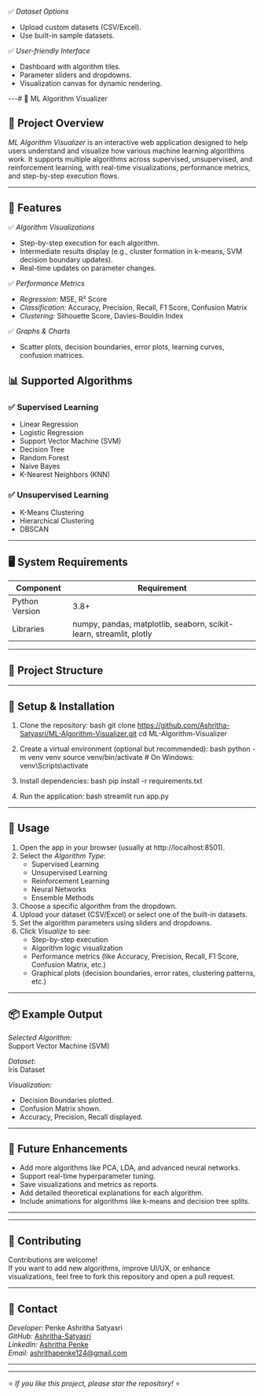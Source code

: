 ✅ *Dataset Options*  
- Upload custom datasets (CSV/Excel).
- Use built-in sample datasets.

✅ *User-friendly Interface*  
- Dashboard with algorithm tiles.
- Parameter sliders and dropdowns.
- Visualization canvas for dynamic rendering.

---# 🧰 ML Algorithm Visualizer

## 📌 Project Overview
*ML Algorithm Visualizer* is an interactive web application designed to help users understand and visualize how various machine learning algorithms work. It supports multiple algorithms across supervised, unsupervised, and reinforcement learning, with real-time visualizations, performance metrics, and step-by-step execution flows.

---

## 🚀 Features
✅ *Algorithm Visualizations*  
- Step-by-step execution for each algorithm.
- Intermediate results display (e.g., cluster formation in k-means, SVM decision boundary updates).
- Real-time updates on parameter changes.

✅ *Performance Metrics*  
- *Regression:* MSE, R² Score  
- *Classification:* Accuracy, Precision, Recall, F1 Score, Confusion Matrix  
- *Clustering:* Silhouette Score, Davies-Bouldin Index  

✅ *Graphs & Charts*  
- Scatter plots, decision boundaries, error plots, learning curves, confusion matrices.

## 📊 Supported Algorithms

### ✅ Supervised Learning
- Linear Regression
- Logistic Regression
- Support Vector Machine (SVM)
- Decision Tree
- Random Forest
- Naive Bayes
- K-Nearest Neighbors (KNN)

### ✅ Unsupervised Learning
- K-Means Clustering
- Hierarchical Clustering
- DBSCAN
---

## 🖥 System Requirements
| Component | Requirement |
|---|---|
| Python Version | 3.8+ |
| Libraries | numpy, pandas, matplotlib, seaborn, scikit-learn, streamlit, plotly |

---

## 📂 Project Structure
---

## 🔧 Setup & Installation

1. Clone the repository:
    bash
    git clone https://github.com/Ashritha-Satyasri/ML-Algorithm-Visualizer.git
    cd ML-Algorithm-Visualizer
    

2. Create a virtual environment (optional but recommended):
    bash
    python -m venv venv
    source venv/bin/activate   # On Windows: venv\Scripts\activate
    

3. Install dependencies:
    bash
    pip install -r requirements.txt
    

4. Run the application:
    bash
    streamlit run app.py
    

---

## 📜 Usage

1. Open the app in your browser (usually at http://localhost:8501).
2. Select the *Algorithm Type*:  
   - Supervised Learning  
   - Unsupervised Learning  
   - Reinforcement Learning  
   - Neural Networks  
   - Ensemble Methods
3. Choose a specific algorithm from the dropdown.
4. Upload your dataset (CSV/Excel) or select one of the built-in datasets.
5. Set the algorithm parameters using sliders and dropdowns.
6. Click *Visualize* to see:
   - Step-by-step execution
   - Algorithm logic visualization
   - Performance metrics (like Accuracy, Precision, Recall, F1 Score, Confusion Matrix, etc.)
   - Graphical plots (decision boundaries, error rates, clustering patterns, etc.)

---

## 📦 Example Output

*Selected Algorithm:*  
Support Vector Machine (SVM)

*Dataset:*  
Iris Dataset

*Visualization:*  
- Decision Boundaries plotted.
- Confusion Matrix shown.
- Accuracy, Precision, Recall displayed.

---

## 🏅 Future Enhancements

- Add more algorithms like PCA, LDA, and advanced neural networks.
- Support real-time hyperparameter tuning.
- Save visualizations and metrics as reports.
- Add detailed theoretical explanations for each algorithm.
- Include animations for algorithms like k-means and decision tree splits.

---
---

## 🤝 Contributing

Contributions are welcome!  
If you want to add new algorithms, improve UI/UX, or enhance visualizations, feel free to fork this repository and open a pull request.

---

## 📧 Contact

*Developer:* Penke Ashritha Satyasri  
*GitHub:* [Ashritha-Satyasri](https://github.com/Ashritha-Satyasri)  
*LinkedIn:* [Ashritha Penke](https://www.linkedin.com/in/ashritha-penke-385560259)  
*Email:* [ashrithapenke124@gmail.com](mailto:ashrithapenke124@gmail.com)

---



---

⭐ *If you like this project, please star the repository!* ⭐

